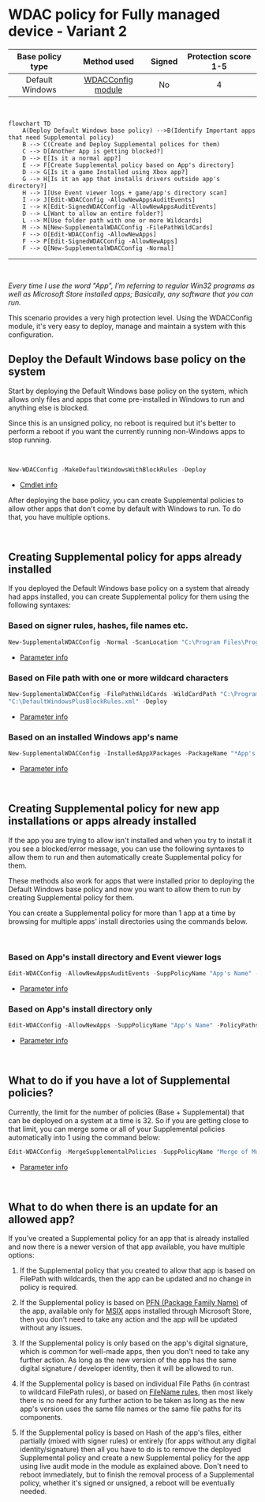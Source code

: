 # WDAC policy for Fully managed device - Variant 2

| Base policy type|Method used|Signed | Protection score 1-5 |
| :-------------: | :-------------: | :-------------: | :-------------: |
| Default Windows | [WDACConfig module](https://github.com/HotCakeX/Harden-Windows-Security/wiki/WDACConfig) | No | 4 |

<br>

```mermaid
flowchart TD
    A(Deploy Default Windows base policy) -->B(Identify Important apps that need Supplemental policy)
    B --> C(Create and Deploy Supplemental polices for them)
    C --> D[Another App is getting blocked?]
    D --> E[Is it a normal app?]
    E --> F[Create Supplemental policy based on App's directory]
    D --> G[Is it a game Installed using Xbox app?]
    G --> H[Is it an app that installs drivers outside app's directory?]
    H --> I[Use Event viewer logs + game/app's directory scan]
    I --> J[Edit-WDACConfig -AllowNewAppsAuditEvents]
    I --> K[Edit-SignedWDACConfig -AllowNewAppsAuditEvents]       
    D --> L[Want to allow an entire folder?]
    L --> M[Use folder path with one or more Wildcards]
    M --> N[New-SupplementalWDACConfig -FilePathWildCards]
    F --> O[Edit-WDACConfig -AllowNewApps]
    F --> P[Edit-SignedWDACConfig -AllowNewApps]
    F --> Q[New-SupplementalWDACConfig -Normal]
```

---

<br>

*Every time I use the word "App", I'm referring to regular Win32 programs as well as Microsoft Store installed apps; Basically, any software that you can run.*

This scenario provides a very high protection level. Using the WDACConfig module, it's very easy to deploy, manage and maintain a system with this configuration.

## Deploy the Default Windows base policy on the system

Start by deploying the Default Windows base policy on the system, which allows only files and apps that come pre-installed in Windows to run and anything else is blocked.

Since this is an unsigned policy, no reboot is required but it's better to perform a reboot if you want the currently running non-Windows apps to stop running.

<br>

```powershell
New-WDACConfig -MakeDefaultWindowsWithBlockRules -Deploy
```

* [Cmdlet info](https://github.com/HotCakeX/Harden-Windows-Security/wiki/New-WDACConfig)

After deploying the base policy, you can create Supplemental policies to allow other apps that don't come by default with Windows to run. To do that, you have multiple options.

<Br>

## Creating Supplemental policy for apps already installed

If you deployed the Default Windows base policy on a system that already had apps installed, you can create Supplemental policy for them using the following syntaxes:

### Based on signer rules, hashes, file names etc.

```powershell
New-SupplementalWDACConfig -Normal -ScanLocation "C:\Program Files\Program" -SuppPolicyName "App's Name" -PolicyPath "C:\DefaultWindowsPlusBlockRules.xml" -Deploy
```

* [Parameter info](https://github.com/HotCakeX/Harden-Windows-Security/wiki/New-SupplementalWDACConfig#new-supplementalwdacconfig--normal)

### Based on File path with one or more wildcard characters

```powershell
New-SupplementalWDACConfig -FilePathWildCards -WildCardPath "C:\Program Files\Program\*" -SuppPolicyName "App's Name" -PolicyPath
"C:\DefaultWindowsPlusBlockRules.xml" -Deploy
```

* [Parameter info](https://github.com/HotCakeX/Harden-Windows-Security/wiki/New-SupplementalWDACConfig#new-supplementalwdacconfig--filepathwildcards)

### Based on an installed Windows app's name

```powershell
New-SupplementalWDACConfig -InstalledAppXPackages -PackageName "*App's name*" -SuppPolicyName "App's name" -PolicyPath "C:\DefaultWindowsPlusBlockRules.xml" -Deploy
```

* [Parameter info](https://github.com/HotCakeX/Harden-Windows-Security/wiki/New-SupplementalWDACConfig#new-supplementalwdacconfig--installedappxpackages)

<br>

## Creating Supplemental policy for new app installations or apps already installed

If the app you are trying to allow isn't installed and when you try to install it you see a blocked/error message, you can use the following syntaxes to allow them to run and then automatically create Supplemental policy for them.

These methods also work for apps that were installed prior to deploying the Default Windows base policy and now you want to allow them to run by creating Supplemental policy for them.

You can create a Supplemental policy for more than 1 app at a time by browsing for multiple apps' install directories using the commands below.

<br>

### Based on App's install directory and Event viewer logs

```powershell
Edit-WDACConfig -AllowNewAppsAuditEvents -SuppPolicyName "App's Name" -PolicyPaths "C:\DefaultWindowsPlusBlockRules.xml" -LogSize 20MB
```

* [Parameter info](https://github.com/HotCakeX/Harden-Windows-Security/wiki/Edit-WDACConfig#edit-wdacconfig--allownewappsauditevents)

### Based on App's install directory only

```powershell
Edit-WDACConfig -AllowNewApps -SuppPolicyName "App's Name" -PolicyPaths "C:\DefaultWindowsPlusBlockRules.xml"
```

* [Parameter info](https://github.com/HotCakeX/Harden-Windows-Security/wiki/Edit-WDACConfig#edit-wdacconfig--allownewapps)

<br>

## What to do if you have a lot of Supplemental policies?

Currently, the limit for the number of policies (Base + Supplemental) that can be deployed on a system at a time is 32. So if you are getting close to that limit, you can merge some or all of your Supplemental policies automatically into 1 using the command below:

```powershell
Edit-WDACConfig -MergeSupplementalPolicies -SuppPolicyName "Merge of Multiple Supplementals" -PolicyPaths "C:\DefaultWindowsPlusBlockRules.xml" -SuppPolicyPaths "C:\Supplemental policy for App1.xml","C:\Supplemental policy for App 2.xml","C:\Supplemental policy for App 3.xml"
```

* [Parameter info](https://github.com/HotCakeX/Harden-Windows-Security/wiki/Edit-WDACConfig#edit-wdacconfig--mergesupplementalpolicies)

<br>

## What to do when there is an update for an allowed app?

If you've created a Supplemental policy for an app that is already installed and now there is a newer version of that app available, you have multiple options:

1. If the Supplemental policy that you created to allow that app is based on FilePath with wildcards, then the app can be updated and no change in policy is required.

2. If the Supplemental policy is based on [PFN (Package Family Name)](https://learn.microsoft.com/en-us/windows/security/application-security/application-control/windows-defender-application-control/design/manage-packaged-apps-with-wdac) of the app, available only for [MSIX](https://learn.microsoft.com/en-us/windows/msix/overview) apps installed through Microsoft Store, then you don't need to take any action and the app will be updated without any issues.

3. If the Supplemental policy is only based on the app's digital signature, which is common for well-made apps, then you don't need to take any further action. As long as the new version of the app has the same digital signature / developer identity, then it will be allowed to run.

4. If the Supplemental policy is based on individual File Paths (in contrast to wildcard FilePath rules), or based on [FileName rules](https://learn.microsoft.com/en-us/windows/security/application-security/application-control/windows-defender-application-control/design/select-types-of-rules-to-create#table-3-windows-defender-application-control-policy---filename-levels), then most likely there is no need for any further action to be taken as long as the new app's version uses the same file names or the same file paths for its components.

5. If the Supplemental policy is based on Hash of the app's files, either partially (mixed with signer rules) or entirely (for apps without any digital identity/signature) then all you have to do is to remove the deployed Supplemental policy and create a new Supplemental policy for the app using live audit mode in the module as explained above. Don't need to reboot immediately, but to finish the removal process of a Supplemental policy, whether it's signed or unsigned, a reboot will be eventually needed.

<br>
